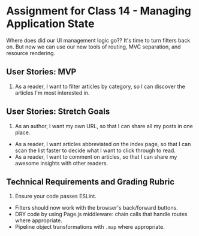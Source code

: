 # Assignment for Class 14 - Managing Application State

Where does did our UI management logic go?? It's time to turn filters back on. But now we can use our new tools of routing, MVC separation, and resource rendering.

## User Stories: MVP
 1. As a reader, I want to filter articles by category, so I can discover the articles I'm most interested in.

## User Stories: Stretch Goals
 1. As an author, I want my own URL, so that I can share all my posts in one place.
 - As a reader, I want articles abbreviated on the index page, so that I can scan the list faster to decide what I want to click through to read.
 - As a reader, I want to comment on articles, so that I can share my awesome insights with other readers.


## Technical Requirements and Grading Rubric
 1. Ensure your code passes ESLint.
 - Filters should now work with the browser's back/forward buttons.
 - DRY code by using Page.js middleware: chain calls that handle routes where appropriate.
 - Pipeline object transformations with `.map` where appropriate.
